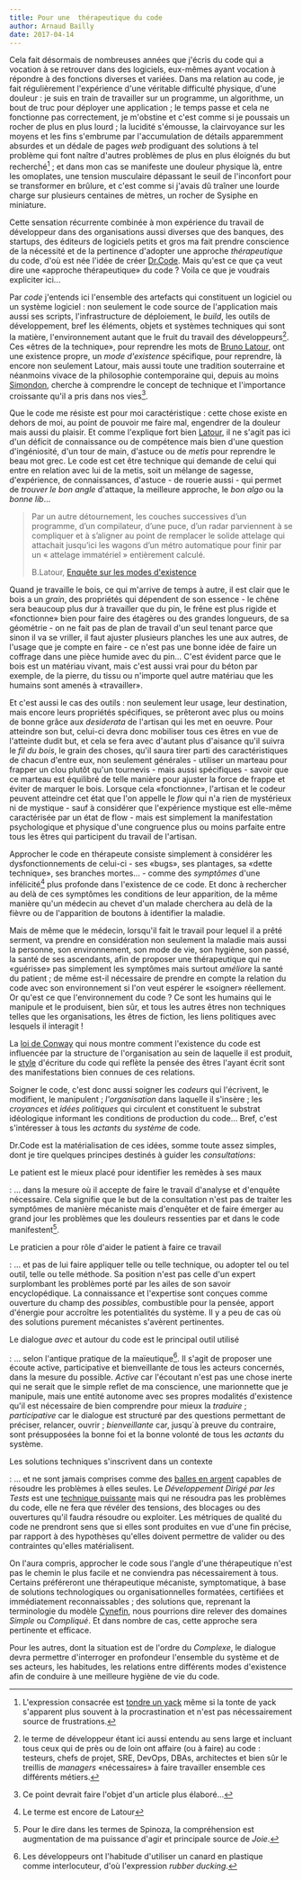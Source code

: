 ```yaml
---
title: Pour une  thérapeutique du code
author: Arnaud Bailly 
date: 2017-04-14
---
```


Cela fait désormais de nombreuses années que j'écris du code qui a vocation à se retrouver dans des logiciels, eux-mêmes ayant vocation à répondre à des fonctions diverses et variées. Dans ma relation au code, je fait régulièrement l'expérience d'une véritable difficulté physique, d'une douleur : je suis en train de travailler sur un programme, un algorithme, un bout de truc pour déployer une application ; le temps passe et cela ne fonctionne pas correctement, je m'obstine et c'est comme si je poussais un rocher de plus en plus lourd ; la lucidité s'émousse, la clairvoyance sur les moyens et les fins s'embrume par l'accumulation de détails apparemment absurdes et un dédale de pages *web* prodiguant des solutions à tel problème qui font naître d'autres problèmes de plus en plus éloignés du but recherché[^2] ; et dans mon cas se manifeste une douleur physique là, entre les omoplates, une tension musculaire dépassant le seuil de l'inconfort pour se transformer en brûlure, et c'est comme si j'avais dû traîner une lourde charge sur plusieurs centaines de mètres, un rocher de Sysiphe en miniature.

Cette sensation récurrente combinée à mon expérience du travail de développeur dans des organisations aussi diverses que des banques, des startups, des éditeurs de logiciels petits et gros ma fait prendre conscience de la nécessité et de la pertinence d'adopter une approche *thérapeutique* du code, d'où est née l'idée de créer [Dr.Code](http://drcode.io). Mais qu'est ce que ça veut dire une «approche thérapeutique» du code ? Voila ce que je voudrais expliciter ici...

Par *code* j'entends ici l'ensemble des artefacts qui constituent un logiciel ou un système logiciel : non seulement le code source de l'application mais aussi ses scripts, l'infrastructure de déploiement, le *build*, les outils de développement, bref les éléments, objets et systèmes techniques qui sont la matière, l'environnement autant que le fruit du travail des développeurs[^3]. Ces «êtres de la technique», pour reprendre les mots de [Bruno Latour](/posts/eme.html), ont une existence propre, un *mode d'existence* spécifique, pour reprendre, là encore non seulement Latour, mais aussi toute une tradition souterraine et néanmoins vivace de la philosophie contemporaine qui, depuis au moins [Simondon](/posts/objets-techniques.html), cherche à comprendre le concept de technique et l'importance croissante qu'il a pris dans nos vies[^4].

Que le code me résiste est pour moi caractéristique : cette chose existe en dehors de moi, au point de pouvoir me faire mal, engendrer de la douleur mais aussi du plaisir. Et comme l'explique fort bien [Latour](http://modesofexistence.org/crossings//#/fr/tec-ref), il ne s'agit pas ici d'un déficit de connaissance ou de compétence mais bien d'une question d'ingéniosité, d'un tour de main, d'astuce ou de *metis* pour reprendre le beau mot grec. Le code est cet être technique qui demande de celui qui entre en relation avec lui de la metis, soit un mélange de sagesse, d'expérience, de connaissances, d'astuce - de rouerie aussi - qui permet de *trouver le bon angle* d'attaque, la meilleure approche, le *bon algo* ou la *bonne lib*... 

> Par un autre détournement, les couches successives d’un programme, d’un compilateur, d’une puce, d’un radar parviennent à se compliquer et à s’aligner au point de remplacer le solide attelage qui attachait jusqu’ici les wagons d’un métro automatique pour finir par un « attelage immatériel » entièrement calculé. 
>
> B.Latour, [Enquête sur les modes d'existence](http://modesofexistence.org/crossings//#/fr/tec-ref)

Quand je travaille le bois, ce qui m'arrive de temps à autre, il est clair que le bois a un *grain*, des propriétés qui dépendent de son essence - le chêne sera beaucoup plus dur à travailler que du pin, le frêne est plus rigide et «fonctionne» bien pour faire des étagères ou des grandes longueurs, de sa géométrie - on ne fait pas de plan de travail d'un seul tenant parce que sinon il va se vriller, il faut ajuster plusieurs planches les une aux autres, de l'usage que je compte en faire - ce n'est pas une bonne idée de faire un coffrage dans une pièce humide avec du pin... C'est évident parce que le bois est un matériau vivant, mais c'est aussi vrai pour du béton par exemple, de la pierre, du tissu ou n'importe quel autre matériau que les humains sont amenés à «travailler».

Et c'est aussi le cas des outils : non seulement leur usage, leur destination, mais encore leurs propriétés spécifiques, se prêteront avec plus ou moins de bonne grâce aux *desiderata* de l'artisan qui les met en oeuvre. Pour atteindre son but, celui-ci devra donc mobiliser tous ces êtres en vue de l'atteinte dudit but, et cela se fera avec d'autant plus d'aisance qu'il suivra le *fil du bois*, le grain des choses, qu'il saura tirer parti des caractéristiques de chacun d'entre eux, non seulement générales - utiliser un marteau pour frapper un clou plutôt qu'un tournevis - mais aussi spécifiques - savoir que ce marteau est équilibré de telle manière pour ajuster la force de frappe et éviter de marquer le bois. Lorsque cela «fonctionne», l'artisan et le codeur peuvent atteindre cet état que l'on appelle le *flow* qui n'a rien de mystérieux ni de mystique - sauf à considérer que l'expérience mystique est elle-même caractérisée par un état de flow - mais est simplement la manifestation psychologique et physique d'une congruence plus ou moins parfaite entre tous les êtres qui participent du travail de l'artisan.

Approcher le code en thérapeute consiste simplement à considérer les dysfonctionnements de celui-ci - ses «bugs», ses plantages, sa «dette technique», ses branches mortes... - comme des *symptômes* d'une infélicité[^5] plus profonde dans l'existence de ce code. Et donc à rechercher au delà de ces symptômes les conditions de leur apparition, de la même manière qu'un médecin au chevet d'un malade cherchera au delà de la fièvre ou de l'apparition de boutons à identifier la maladie. 

Mais de même que le médecin, lorsqu'il fait le travail pour lequel il a prêté serment, va prendre en considération non seulement la maladie mais aussi la personne, son environnement, son mode de vie, son hygiène, son passé, la santé de ses ascendants, afin de proposer une thérapeutique qui ne «guérisse» pas simplement les symptômes mais surtout *améliore* la santé du patient ; de même est-il nécessaire de prendre en compte la relation du code avec son environnement si l'on veut espérer le «soigner» réellement. Or qu'est ce que l'environnement du code ? Ce sont les humains qui le manipule et le produisent, bien sûr, et tous les autres êtres non techniques telles que les organisations, les êtres de fiction, les liens politiques avec lesquels il interagit ! 

La [loi de Conway](http://www.melconway.com/Home/Conways_Law.html) qui nous montre comment l'existence du code est influencée par la structure de l'organisation au sein de laquelle il est produit, le [style](https://refuses.github.io/preprints/writing.pdf) d'écriture du code qui reflète la pensée des êtres l'ayant écrit sont des manifestations bien connues de ces relations.

Soigner le code, c'est donc aussi soigner les *codeurs* qui l'écrivent, le modifient, le manipulent ; *l'organisation* dans laquelle il s'insère ; les *croyances* et *idées politiques* qui circulent et constituent le substrat idéologique informant les conditions de production du code... Bref, c'est s'intéresser à tous les *actants* du *système* de code.

Dr.Code est la matérialisation de ces idées, somme toute assez simples, dont je tire quelques principes destinés à guider les *consultations*:

Le patient est le mieux placé pour identifier les remèdes à ses maux

: ... dans la mesure où il accepte de faire le travail d'analyse et d'enquête nécessaire. Cela signifie que le but de la consultation n'est pas de traiter les symptômes de manière mécaniste mais d'enquêter et de faire émerger au grand jour les problèmes que les douleurs ressenties par et dans le code manifestent[^7].

Le praticien a pour rôle d'aider le patient à faire ce travail

: ... et pas de lui faire appliquer telle ou telle technique, ou adopter tel ou tel outil, telle ou telle méthode. Sa position n'est pas celle d'un expert surplombant les problèmes porté par les ailes de son savoir encyclopédique. La connaissance et l'expertise sont conçues comme ouverture du champ des *possibles*, combustible pour la pensée, apport d'énergie pour accroître les potentialités du système. Il y a peu de cas où des solutions purement mécanistes s'avèrent pertinentes. 

Le dialogue *avec* et autour du code est le principal outil utilisé

: ... selon l'antique pratique de la maïeutique[^6]. Il s'agit de proposer une écoute active, participative et bienveillante de tous les acteurs concernés, dans la mesure du possible. *Active* car l'écoutant n'est pas une chose inerte qui ne serait que le simple reflet de ma conscience, une marionnette que je manipule, mais une entité autonome avec ses propres modalités d'existence qu'il est nécessaire de bien comprendre pour mieux la *traduire* ; *participative* car le dialogue est structuré par des questions permettant de préciser, relancer, ouvrir ; *bienveillante* car, jusqu`à preuve du contraire, sont présupposées la bonne foi et la bonne volonté de tous les *actants* du système.

Les solutions techniques s'inscrivent dans un contexte

: ... et ne sont jamais comprises comme des [balles en argent](http://worrydream.com/refs/Brooks-NoSilverBullet.pdf) capables de résoudre les problèmes à elles seules. Le *Développement Dirigé par les Tests* est une [technique puissante](/posts/tdd.html) mais qui ne résoudra pas les problèmes du code, elle ne fera que révéler des tensions, des blocages ou des ouvertures qu'il faudra résoudre ou exploiter. Les métriques de qualité du code ne prendront sens que si elles sont produites en vue d'une fin précise, par rapport à des hypothèses qu'elles doivent permettre de valider ou des contraintes qu'elles matérialisent.

On l'aura compris, approcher le code sous l'angle d'une thérapeutique n'est pas le chemin le plus facile et ne conviendra pas nécessairement à tous. Certains préféreront une thérapeutique mécaniste, symptomatique, à base de solutions technologiques ou organisationnelles formatées, certifiées et immédiatement reconnaissables ; des solutions que, reprenant la terminologie du modèle [Cynefin](https://en.wikipedia.org/wiki/Cynefin_framework), nous pourrions dire relever des domaines *Simple* ou *Compliqué*. Et dans nombre de cas, cette approche sera pertinente et efficace.

Pour les autres, dont la situation est de l'ordre du *Complexe*, le dialogue devra permettre d'interroger en profondeur l'ensemble du système et de ses acteurs, les habitudes, les relations entre différents modes d'existence afin de conduire à une meilleure hygiène de vie du code.

[^1]: cf. Gerald Weinberg, vol.3, Quality Software Management

[^2]: L'expression consacrée est [tondre un yack](https://recher.wordpress.com/2016/02/28/tondre-un-yak/) même si la tonte de yack s'apparent plus souvent à la procrastination et n'est pas nécessairement source de frustrations.

[^3]: le terme de développeur étant ici aussi entendu au sens large et incluant tous ceux qui de près ou de loin ont affaire (ou à faire) au code : testeurs, chefs de projet, SRE, DevOps, DBAs, architectes et bien sûr le treillis de *managers* «nécessaires» à faire travailler ensemble ces différents métiers.

[^4]: Ce point devrait faire l'objet d'un article plus élaboré...

[^5]: Le terme est encore de Latour

[^6]: Les développeurs ont l'habitude d'utiliser un canard en plastique comme interlocuteur, d'où l'expression *rubber ducking*.

[^7]: Pour le dire dans les termes de Spinoza, la compréhension est augmentation de ma puissance d'agir et principale source de *Joie*.
